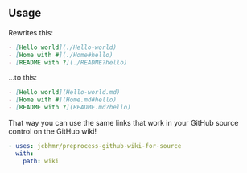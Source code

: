 ## Usage

Rewrites this:

```md
- [Hello world](./Hello-world)
- [Home with #](./Home#hello)
- [README with ?](./README?hello)
```

...to this:

```md
- [Hello world](Hello-world.md)
- [Home with #](Home.md#hello)
- [README with ?](README.md?hello)
```

That way you can use the same links that work in your GitHub source control on
the GitHub wiki!

```yml
- uses: jcbhmr/preprocess-github-wiki-for-source
  with:
    path: wiki
```
